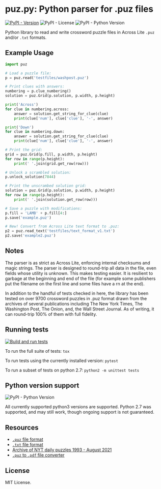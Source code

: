 # puz.py: Python parser for .puz files
[![PyPI - Version](https://img.shields.io/pypi/v/puzpy)](https://pypi.org/project/puzpy/)
![PyPI - License](https://img.shields.io/pypi/l/puzpy)
![PyPI - Python Version](https://img.shields.io/pypi/pyversions/puzpy)


Python library to read and write crossword puzzle files in Across Lite `.puz` and/or `.txt` formats.

## Example Usage

```python
import puz

# Load a puzzle file:
p = puz.read('testfiles/washpost.puz')

# Print clues with answers:
numbering = p.clue_numbering()
solution = puz.Grid(p.solution, p.width, p.height)

print('Across')
for clue in numbering.across:
    answer = solution.get_string_for_clue(clue)
    print(clue['num'], clue['clue'], '-', answer)

print('Down')
for clue in numbering.down:
    answer = solution.get_string_for_clue(clue)
    print(clue['num'], clue['clue'], '-', answer)

# Print the grid:
grid = puz.Grid(p.fill, p.width, p.height)
for row in range(p.height):
    print(' '.join(grid.get_row(row)))

# Unlock a scrambled solution:
p.unlock_solution(7844)

# Print the unscrambed solution grid:
solution = puz.Grid(p.solution, p.width, p.height)
for row in range(p.height):
    print(' '.join(solution.get_row(row)))

# Save a puzzle with modifications:
p.fill = 'LAMB' + p.fill[4:]
p.save('example.puz')

# New! Convert from Across Lite text format to .puz:
p2 = puz.read_text('testfiles/text_format_v1.txt')
p2.save('example2.puz')
```
## Notes

The parser is as strict as Across Lite, enforcing internal checksums and
magic strings. The parser is designed to round-trip all data in the
file, even fields whose utility is unknown. This makes testing easier.
It is resilient to garbage at the beginning and end of the file (for
example some publishers put the filename on the first line and some
files have a rn at the end).

In addition to the handful of tests checked in here, the library has
been tested on over 9700 crossword puzzles in .puz format drawn from the
archives of several publications including The New York Times, The
Washington Post, The Onion, and, the Wall Street Journal. As of writing,
it can round-trip 100% of them with full fidelity.

## Running tests
[![Build and run tests](https://github.com/alexdej/puzpy/actions/workflows/build.yml/badge.svg)](https://github.com/alexdej/puzpy/actions/workflows/build.yml)

To run the full suite of tests:
```tox```

To run tests using the currently installed version:
```pytest```

To run a subset of tests on python 2.7:
```python2 -m unittest tests```

## Python version support
![PyPI - Python Version](https://img.shields.io/pypi/pyversions/puzpy)

All currently supported python3 versions are supported. Python 2.7 was supported, 
and may still work, though ongoing support is not guaranteed. 

## Resources

- [`.puz` file format](http://code.google.com/p/puz/wiki/FileFormat)
- [`.txt` file format](https://www.litsoft.com/across/docs/AcrossTextFormat.pdf)
- [Archive of NYT daily puzzles 1993 - August 2021](https://archive.org/details/nyt-puz)
- [`.puz` to `.pdf` file converter](https://www.crosswordnexus.com/apps/puz-to-pdf/)

## License

MIT License.
